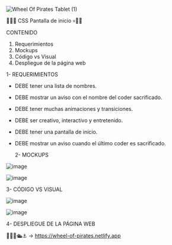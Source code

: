 ![Wheel Of Pirates Tablet (1)](https://github.com/karolgalindo02/Wheel-of-doom/assets/133469855/50732e83-ef34-4db6-9b32-f60a42af752f)

🏴‍☠️💀 CSS Pantalla de inicio 💀🏴‍☠️

CONTENIDO

1. Requerimientos
2. Mockups
3. Código vs Visual
4. Despliegue de la página web

  1- REQUERIMIENTOS

- DEBE tener una lista de nombres.
- DEBE mostrar un aviso con el nombre del coder sacrificado.
- DEBE tener muchas animaciones y transiciones.
- DEBE ser creativo, interactivo y entretenido.
- DEBE tener una pantalla de inicio.
- DEBE mostrar un aviso cuando el último coder es sacrificado.

  2- MOCKUPS

![image](https://github.com/karolgalindo02/Wheel-of-doom/assets/133469855/f5e2164e-0b3d-495e-abf7-8be445bb0d3f)

![image](https://github.com/karolgalindo02/Wheel-of-doom/assets/133469855/c576049b-6f6b-415e-a941-4c231af87a46)

  3- CÓDIGO VS VISUAL

![image](https://github.com/karolgalindo02/Wheel-of-doom/assets/133469855/4c90d5e2-f08d-4542-8d6b-ea5349cfe1bd)

![image](https://github.com/karolgalindo02/Wheel-of-doom/assets/133469855/59097a88-8166-4618-b99a-f0fb259f97ab)

  4- DESPLIEGUE DE LA PÁGINA WEB

👳🏻‍♂️🛳⚓ → https://wheel-of-pirates.netlify.app
